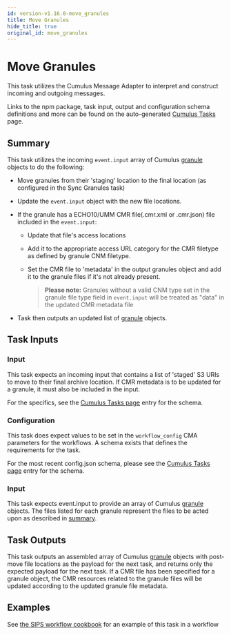 ```yaml
---
id: version-v1.16.0-move_granules
title: Move Granules
hide_title: true
original_id: move_granules
---
```


# Move Granules

This task utilizes the Cumulus Message Adapter to interpret and construct incoming and outgoing messages.

Links to the npm package, task input, output and configuration schema definitions and more can be found on the auto-generated [Cumulus Tasks](../tasks) page.

## Summary

This task utilizes the incoming `event.input` array of Cumulus [granule](https://github.com/nasa/cumulus/blob/master/packages/api/models/schemas.js) objects to do the following:

* Move granules from their 'staging' location to the final location (as configured in the Sync Granules task)

* Update the `event.input` object with the new file locations.

* If the granule has a ECHO10/UMM CMR file(.cmr.xml or .cmr.json) file included in the `event.input`:
  * Update that file's access locations
  * Add it to the appropriate access URL category for the CMR filetype as defined by granule CNM filetype.
  * Set the CMR file to 'metadata' in the output granules object and add it to  the granule files if it's not already present.

    > **Please note:** Granules without a valid CNM type set in the granule file type field in `event.input` will be treated as "data" in the updated CMR metadata file

* Task then outputs an updated list of [granule](https://github.com/nasa/cumulus/blob/master/packages/api/models/schemas.js) objects.

## Task Inputs

### Input

This task expects an incoming input that contains a list of 'staged' S3 URIs to move to their final archive location.  If CMR metadata is to be updated for a granule, it must also be included in the input.

For the specifics, see the [Cumulus Tasks page](../tasks) entry for the schema.

### Configuration

This task does expect values to be set in the `workflow_config` CMA parameters for the workflows.  A schema exists that defines the requirements for the task.

For the most recent config.json schema, please see the [Cumulus Tasks page](../tasks) entry for the schema.

### Input

This task expects event.input to provide an array of Cumulus [granule](https://github.com/nasa/cumulus/blob/master/packages/api/models/schemas.js) objects.   The files listed for each granule represent the files to be acted upon as described in [summary](#summary).

## Task Outputs

This task outputs an assembled array of Cumulus [granule](https://github.com/nasa/cumulus/blob/master/packages/api/models/schemas.js) objects  with post-move file locations as the payload for the next task, and returns only the expected payload for the next task.    If a CMR file has been specified for a granule object, the CMR resources related to the granule files  will be updated according to the updated granule file metadata.

## Examples

See [the SIPS workflow cookbook](../data-cookbooks/sips-workflow) for an example of this task in a workflow
